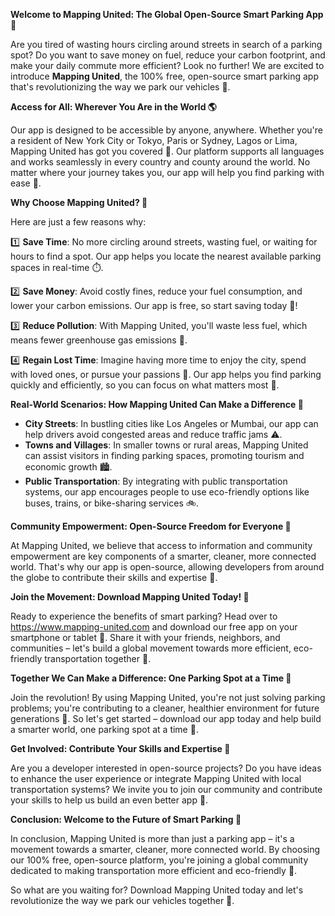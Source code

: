 **Welcome to Mapping United: The Global Open-Source Smart Parking App 🚀**

Are you tired of wasting hours circling around streets in search of a parking spot? Do you want to save money on fuel, reduce your carbon footprint, and make your daily commute more efficient? Look no further! We are excited to introduce **Mapping United**, the 100% free, open-source smart parking app that's revolutionizing the way we park our vehicles 🚗.

**Access for All: Wherever You Are in the World 🌎**

Our app is designed to be accessible by anyone, anywhere. Whether you're a resident of New York City or Tokyo, Paris or Sydney, Lagos or Lima, Mapping United has got you covered 🌈. Our platform supports all languages and works seamlessly in every country and county around the world. No matter where your journey takes you, our app will help you find parking with ease 📍.

**Why Choose Mapping United? 🤔**

Here are just a few reasons why:

1️⃣ **Save Time**: No more circling around streets, wasting fuel, or waiting for hours to find a spot. Our app helps you locate the nearest available parking spaces in real-time ⏱️.

2️⃣ **Save Money**: Avoid costly fines, reduce your fuel consumption, and lower your carbon emissions. Our app is free, so start saving today 💸!

3️⃣ **Reduce Pollution**: With Mapping United, you'll waste less fuel, which means fewer greenhouse gas emissions 🌿.

4️⃣ **Regain Lost Time**: Imagine having more time to enjoy the city, spend with loved ones, or pursue your passions 🎉. Our app helps you find parking quickly and efficiently, so you can focus on what matters most 🙏.

**Real-World Scenarios: How Mapping United Can Make a Difference 🌟**

* **City Streets**: In bustling cities like Los Angeles or Mumbai, our app can help drivers avoid congested areas and reduce traffic jams ⚠️.
* **Towns and Villages**: In smaller towns or rural areas, Mapping United can assist visitors in finding parking spaces, promoting tourism and economic growth 🏙️.
* **Public Transportation**: By integrating with public transportation systems, our app encourages people to use eco-friendly options like buses, trains, or bike-sharing services 🚲.

**Community Empowerment: Open-Source Freedom for Everyone 🌈**

At Mapping United, we believe that access to information and community empowerment are key components of a smarter, cleaner, more connected world. That's why our app is open-source, allowing developers from around the globe to contribute their skills and expertise 🤝.

**Join the Movement: Download Mapping United Today! 🎉**

Ready to experience the benefits of smart parking? Head over to https://www.mapping-united.com and download our free app on your smartphone or tablet 📱. Share it with your friends, neighbors, and communities – let's build a global movement towards more efficient, eco-friendly transportation together 🌟.

**Together We Can Make a Difference: One Parking Spot at a Time 🚀**

Join the revolution! By using Mapping United, you're not just solving parking problems; you're contributing to a cleaner, healthier environment for future generations 👶. So let's get started – download our app today and help build a smarter world, one parking spot at a time 💪.

**Get Involved: Contribute Your Skills and Expertise 🤝**

Are you a developer interested in open-source projects? Do you have ideas to enhance the user experience or integrate Mapping United with local transportation systems? We invite you to join our community and contribute your skills to help us build an even better app 🎉.

**Conclusion: Welcome to the Future of Smart Parking 🚀**

In conclusion, Mapping United is more than just a parking app – it's a movement towards a smarter, cleaner, more connected world. By choosing our 100% free, open-source platform, you're joining a global community dedicated to making transportation more efficient and eco-friendly 🌈.

So what are you waiting for? Download Mapping United today and let's revolutionize the way we park our vehicles together 💪.